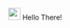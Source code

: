 <img src="https://user-images.githubusercontent.com/91894459/185671630-4be05ce9-66d3-4e13-a896-88ac2dd7d1c7.png" width="25"> <span>Hello There!</span> 
